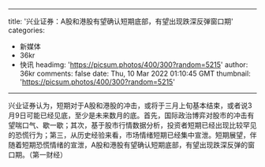 
---
title: '兴业证券：A股和港股有望确认短期底部，有望出现跌深反弹窗口期'
categories: 
 - 新媒体
 - 36kr
 - 快讯
headimg: 'https://picsum.photos/400/300?random=5215'
author: 36kr
comments: false
date: Thu, 10 Mar 2022 01:10:45 GMT
thumbnail: 'https://picsum.photos/400/300?random=5215'
---

<div>   
兴业证券认为，短期对于A股和港股的冲击，或将于三月上旬基本结束，或者说3月9日可能已经见底，至少是未来数月的底。首先，国际政治博弈对股市的冲击有望喘口气、歇一歇；其次，基于股市行情数据分析，投资者短期已经出现比较罕见的恐慌行为；第三，从历史经验来看，市场情绪短期已经集中宣泄。短期展望，伴随着短期恐慌情绪的宣泄，A股和港股有望确认短期底部，有望出现跌深反弹的窗口期。（第一财经）  
</div>
            